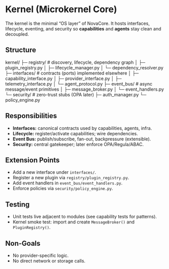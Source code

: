 # Kernel (Microkernel Core)

The kernel is the minimal “OS layer” of NovaCore. It hosts interfaces, lifecycle, eventing, and security so **capabilities** and **agents** stay clean and decoupled.

## Structure

kernel/
├─ registry/            # discovery, lifecycle, dependency graph
│  ├─ plugin_registry.py
│  ├─ lifecycle_manager.py
│  └─ dependency_resolver.py
├─ interfaces/          # contracts (ports) implemented elsewhere
│  ├─ capability_interface.py
│  ├─ provider_interface.py
│  ├─ telemetry_interface.py
│  └─ agent_protocol.py
├─ event_bus/           # async message/event primitives
│  ├─ message_broker.py
│  └─ event_handlers.py
└─ security/            # zero-trust stubs (OPA later)
├─ auth_manager.py
└─ policy_engine.py

## Responsibilities
- **Interfaces:** canonical contracts used by capabilities, agents, infra.
- **Lifecycle:** register/activate capabilities; wire dependencies.
- **Event Bus:** publish/subscribe, fan-out, backpressure (extensible).
- **Security:** central gatekeeper; later enforce OPA/Regula/ABAC.

## Extension Points
- Add a new interface under `interfaces/`.
- Register a new plugin via `registry/plugin_registry.py`.
- Add event handlers in `event_bus/event_handlers.py`.
- Enforce policies via `security/policy_engine.py`.

## Testing
- Unit tests live adjacent to modules (see capability tests for patterns).
- Kernel smoke test: import and create `MessageBroker()` and `PluginRegistry()`.

## Non-Goals
- No provider-specific logic.
- No direct network or storage calls.
